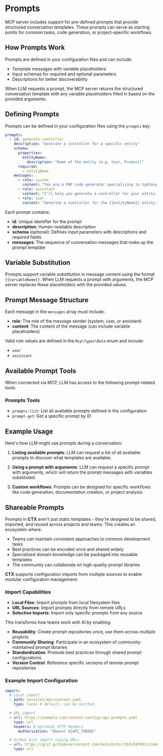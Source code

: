 # Prompts

MCP server includes support for pre-defined prompts that provide structured conversation templates. These
prompts can serve as starting points for common tasks, code generation, or project-specific workflows.

## How Prompts Work

Prompts are defined in your configuration files and can include:

- Template messages with variable placeholders
- Input schemas for required and optional parameters
- Descriptions for better discoverability

When LLM requests a prompt, the MCP server returns the structured conversation template with any variable
placeholders filled in based on the provided arguments.

## Defining Prompts

Prompts can be defined in your configuration files using the `prompts` key:

```yaml
prompts:
  - id: generate-controller
    description: "Generate a controller for a specific entity"
    schema:
      properties:
        entityName:
          description: "Name of the entity (e.g. User, Product)"
      required:
        - entityName
    messages:
      - role: system
        content: "You are a PHP code generator specializing in Symfony controllers."
      - role: assistant
        content: "I'll help you generate a controller for your entity. Please provide the entity name."
      - role: user
        content: "Generate a controller for the {{entityName}} entity."
```

Each prompt contains:

- **id**: Unique identifier for the prompt
- **description**: Human-readable description
- **schema** (optional): Defines input parameters with descriptions and required fields
- **messages**: The sequence of conversation messages that make up the prompt template

## Variable Substitution

Prompts support variable substitution in message content using the format `{{variableName}}`. When LLM requests a
prompt with arguments, the MCP server replaces these placeholders with the provided values.

## Prompt Message Structure

Each message in the `messages` array must include:

- **role**: The role of the message sender (system, user, or assistant)
- **content**: The content of the message (can include variable placeholders)

Valid role values are defined in the `Mcp\Types\Role` enum and include:

- `user`
- `assistant`

## Available Prompt Tools

When connected via MCP, LLM has access to the following prompt-related tools:

### Prompts Tools

- `prompts-list`: List all available prompts defined in the configuration
- `prompt-get`: Get a specific prompt by ID

## Example Usage

Here's how LLM might use prompts during a conversation:

1. **Listing available prompts**:
   LLM can request a list of all available prompts to discover what templates are available.

2. **Using a prompt with arguments**:
   LLM can request a specific prompt with arguments, which will return the prompt messages with variables
   substituted.

3. **Custom workflows**:
   Prompts can be designed for specific workflows like code generation, documentation creation, or project analysis.

## Shareable Prompts

Prompts in **CTX** aren't just static templates - they're designed to be shared, imported, and reused across
projects and teams. This creates an ecosystem where:

- Teams can maintain consistent approaches to common development tasks
- Best practices can be encoded once and shared widely
- Specialized domain knowledge can be packaged into reusable templates
- The community can collaborate on high-quality prompt libraries

**CTX** supports configuration imports from multiple sources to enable modular configuration management:

### Import Capabilities

- **Local Files**: Import prompts from local filesystem files
- **URL Sources**: Import prompts directly from remote URLs
- **Selective Imports**: Import only specific prompts from any source

This transforms how teams work with AI by enabling:

- **Reusability**: Create prompt repositories once, use them across multiple projects
- **Community Sharing**: Participate in an ecosystem of community-maintained prompt libraries
- **Standardization**: Promote best practices through shared prompt configurations
- **Version Control**: Reference specific versions of remote prompt repositories

### Example Import Configuration

```yaml
import:
  # Local import
  - path: services/api/context.yaml
    type: local # default, can be omitted

  # URL import
  - url: https://example.com/context-configs/api-prompts.yaml
    type: url
    headers: # optional HTTP headers
      Authorization: "Bearer ${API_TOKEN}"

  # GitHub Gist import (using URL)
  - url: https://gist.githubusercontent.com/butschster/1b7e597691cc1a6476b15dc120ecbddb/raw/9cda0186689e5c819e1f60b486a9d960fcf412c2/prompts.yaml
    type: url
```